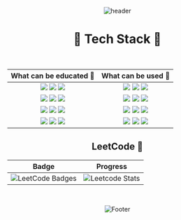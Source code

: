 <div align="center">

![header](https://capsule-render.vercel.app/api?type=Waving&color=3DDC84&height=200&section=header&text=nayeho&fontSize=70)

# 🔰 Tech Stack 🔰

</br>

|What can be educated 📖|What can be used 🔨|
|:------:|:---:|
|<img src="https://img.shields.io/badge/Android-3DDC84?style=for-the-badge&logo=Android&logoColor=white"> <img src="https://img.shields.io/badge/Java-ED8B00?style=for-the-badge&logo=openjdk&logoColor=white">   <img src="https://img.shields.io/badge/Kotlin-0095D5?&style=for-the-badge&logo=kotlin&logoColor=white"> |<img src="https://img.shields.io/badge/linux-FCC624?style=for-the-badge&logo=linux&logoColor=black"> <img src="https://img.shields.io/badge/Kali_Linux-557C94?style=for-the-badge&logo=kali-linux&logoColor=white"> <img src="https://img.shields.io/badge/Ubuntu-E95420?style=for-the-badge&logo=ubuntu&logoColor=white"> |
|<img src="https://img.shields.io/badge/Python-14354C?style=for-the-badge&logo=python&logoColor=white"> <img src="https://img.shields.io/badge/Flask-000000?style=for-the-badge&logo=Flask&logoColor=white"> <img src="https://img.shields.io/badge/JETSON%20NANO-6DB33F?style=for-the-badge&logo=nvidia&logoColor=white">|<img src="https://img.shields.io/badge/Firebase-FFCA28?style=for-the-badge&logo=Firebase&logoColor=white"> <img src="https://img.shields.io/badge/Amazon_AWS-232F3E?style=for-the-badge&logo=amazon-aws&logoColor=white"> <img src="https://img.shields.io/badge/GIT-E44C30?style=for-the-badge&logo=git&logoColor=white">|
|<img src="https://img.shields.io/badge/oracle-F80000?style=for-the-badge&logo=oracle&logoColor=white"> <img src="https://img.shields.io/badge/MySQL-00000F?style=for-the-badge&logo=mysql&logoColor=white"> <img src="https://img.shields.io/badge/mariaDB-003545?style=for-the-badge&logo=mariaDB&logoColor=white">|<img src="https://img.shields.io/badge/Flutter-02569B?style=for-the-badge&logo=Flutter&logoColor=white"> <img src="https://img.shields.io/badge/Dart-0175C2?style=for-the-badge&logo=Dart&logoColor=white"> <img src="https://img.shields.io/badge/SQLite-07405E?style=for-the-badge&logo=sqlite&logoColor=white">|
|<img src="https://img.shields.io/badge/C%2B%2B-00599C?style=for-the-badge&logo=c%2B%2B&logoColor=white"> <img src="https://img.shields.io/badge/Arduino-00979D?style=for-the-badge&logo=Arduino&logoColor=white"> <img src="https://img.shields.io/badge/Raspberry Pi-A22846?style=for-the-badge&logo=Raspberry%20Pi&logoColor=white"> |<img src="https://img.shields.io/badge/HTML5-E34F26?style=for-the-badge&logo=html5&logoColor=white"> <img src="https://img.shields.io/badge/CSS3-1572B6?style=for-the-badge&logo=css3&logoColor=white"> <img src="https://img.shields.io/badge/JavaScript-F7DF1E?style=for-the-badge&logo=JavaScript&logoColor=white">|

## LeetCode 🍭 

|Badge|Progress|
|------|---|
|![LeetCode Badges](https://leetcode-badge-showcase.vercel.app/api?username=nayeho)| ![Leetcode Stats](https://leetcard.jacoblin.cool/nayeho?ext=heatmap) |




</br>

<!-- [![Hits](https://hits.seeyoufarm.com/api/count/incr/badge.svg?url=https%3A%2F%2Fgithub.com%2Fnayeho&count_bg=%2379C83D&title_bg=%23555555&icon=android.svg&icon_color=%23EDF0EA&title=hits&edge_flat=false)](https://hits.seeyoufarm.com) -->

![Footer](https://capsule-render.vercel.app/api?type=waving&color=3DDC84&height=200&section=footer)
 
</div>
